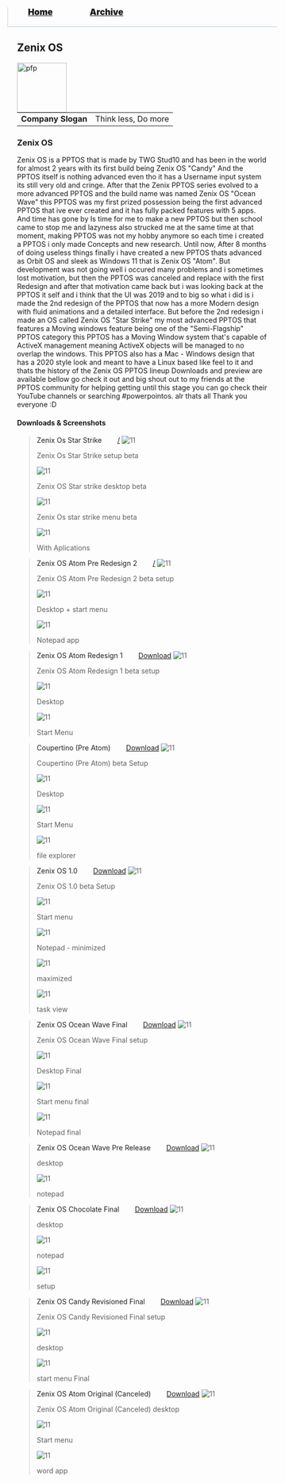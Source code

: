 <blockquote style="background: #0000;border-bottom: 1px solid #B2D2E1;height: 30px;margin: 0 -20px 20px;padding: 0px 20px 9px 40px;">
  <p style=""><a href="https://hexa-one.github.io/pptos-wiki/" style="font-size: 17px;font-weight: 900;font-style: normal;text-shadow: rgba(255,255,255,0.9) 0 1px 0;">Home</a>&nbsp;&nbsp;&nbsp;&nbsp;&nbsp;&nbsp;&nbsp;&nbsp;&nbsp;&nbsp;&nbsp;&nbsp;&nbsp;&nbsp;&nbsp;&nbsp;&nbsp;&nbsp;
    <a href="https://hexa-one.github.io/pptos-wiki/archive/" style="font-size: 17px;font-weight: 900;font-style: normal;text-shadow: rgba(255,255,255,0.9) 0 1px 0;">Archive</a>
  </p>
</blockquote>

## Zenix OS

<a>
  <img align="left" height="100" alt="pfp" src="https://user-images.githubusercontent.com/58103738/129178808-211519e7-2eeb-4e12-8e10-ff0fc010d79c.png" />
</a>

|||
|---|---|
|**Company Slogan**| Think less, Do more |

### Zenix OS

Zenix OS is a PPTOS that is made by TWG Stud10 and has been in the world for almost 2 years with its first build being Zenix OS "Candy"
And the PPTOS itself is nothing advanced even tho it has a Username input system its still very old and cringe.
After that the Zenix PPTOS series evolved to a more advanced PPTOS and the build name was named Zenix OS "Ocean Wave" this PPTOS was my first
prized possession being the first advanced PPTOS that ive ever created and it has fully packed features with 5 apps. And time has gone by
Is time for me to make a new PPTOS but then school came to stop me and lazyness also strucked me at the same time at that moment, making PPTOS
was not my hobby anymore so each time i created a PPTOS i only made Concepts and new research. Until now, After 8 months of doing useless things
finally i have created a new PPTOS thats advanced as Orbit OS and sleek as Windows 11 that is Zenix OS "Atom". But development was not going well
i occured many problems and i sometimes lost motivation, but then the PPTOS was canceled and replace with the first Redesign and after that
motivation came back but i was looking back at the PPTOS it self and i think that the UI was 2019 and to big so what i did is i made the 2nd redesign
of the PPTOS that now has a more Modern design with fluid animations and a detailed interface. But before the 2nd redesign i made an OS called
Zenix OS "Star Strike" my most advanced PPTOS that features a Moving windows feature being one of the "Semi-Flagship" PPTOS category this PPTOS has a
Moving Window system that's capable of ActiveX management meaning ActiveX objects will be managed to no overlap the windows. This PPTOS also has a
Mac - Windows design that has a 2020 style look and meant to have a Linux based like feel to it and thats the history of the Zenix OS PPTOS lineup
Downloads and preview are available bellow go check it out and big shout out to my friends at the PPTOS community for helping getting until this stage
you can go check their YouTube channels or searching #powerpointos. alr thats all Thank you everyone :D

#### Downloads & Screenshots

<blockquote>
  <a style="color: #222;">Zenix Os Star Strike</a>&nbsp;&nbsp;&nbsp;&nbsp;&nbsp;&nbsp;&nbsp;&nbsp;<a href="/">/</a>
  <img src="https://user-images.githubusercontent.com/58103738/129167796-70aabc64-396d-4fe6-9a90-e1d5919dd933.png" alt="11">
  <p>Zenix Os Star Strike setup beta</p>
  <img src="https://user-images.githubusercontent.com/58103738/129167834-b6ce9a3f-ab8d-4288-9553-4c9d8848b627.png" alt="11">
  <p>Zenix OS Star strike desktop beta</p>
  <img src="https://user-images.githubusercontent.com/58103738/129167889-46beab1a-e8b1-4862-a309-9d3f3d835d52.png" alt="11">
  <p>Zenix Os star strike menu beta</p>
  <img src="https://user-images.githubusercontent.com/58103738/129167926-63411756-e614-48f0-9ce7-a52b627c6670.png" alt="11">
  <p>With Aplications</p>
</blockquote>
<blockquote>
  <a style="color: #222;">Zenix OS Atom Pre Redesign 2</a>&nbsp;&nbsp;&nbsp;&nbsp;&nbsp;&nbsp;&nbsp;&nbsp;<a href="/">/</a>
  <img src="https://user-images.githubusercontent.com/58103738/129168593-47691a94-6f51-46da-a9f2-1eb94a409b99.png" alt="11">
  <p>Zenix OS Atom Pre Redesign 2 beta setup</p>
  <img src="https://user-images.githubusercontent.com/58103738/129168623-30ec4a0f-35f2-431f-b5ce-4082c15d0010.png" alt="11">
  <p>Desktop + start menu</p>
  <img src="https://user-images.githubusercontent.com/58103738/129168719-52fe9df3-2788-4d4f-a091-b7f65333b4dd.png" alt="11">
  <p>Notepad app</p>
</blockquote>
<blockquote>
  <a style="color: #222;">Zenix OS Atom Redesign 1</a>&nbsp;&nbsp;&nbsp;&nbsp;&nbsp;&nbsp;&nbsp;&nbsp;<a href="https://github.com/hexa-one/pptos-wiki/raw/gh-pages/files/Zenix_OS/Zenix_OS_Atom_Restarted.pptm">Download</a>
  <img src="https://user-images.githubusercontent.com/58103738/129169359-f37d58a1-fe66-4f1f-acb8-fd3a31dddde7.png" alt="11">
  <p>Zenix OS Atom Redesign 1 beta setup</p>
  <img src="https://user-images.githubusercontent.com/58103738/129169392-cf7ec434-8269-42b7-bdf4-42c02abe8412.png" alt="11">
  <p>Desktop</p>
  <img src="https://user-images.githubusercontent.com/58103738/129169422-a71ed790-5408-4c48-93ed-e4a8a477613d.png" alt="11">
  <p>Start Menu</p>
</blockquote>
<blockquote>
  <a style="color: #222;">Coupertino (Pre Atom)</a>&nbsp;&nbsp;&nbsp;&nbsp;&nbsp;&nbsp;&nbsp;&nbsp;<a href="https://github.com/hexa-one/pptos-wiki/raw/gh-pages/files/Zenix_OS/Zenix_OS_Cupertino.pptm">Download</a>
  <img src="https://user-images.githubusercontent.com/58103738/129169947-50723ff3-71a1-4166-963d-0faddc49020e.png" alt="11">
  <p>Coupertino (Pre Atom) beta Setup</p>
  <img src="https://user-images.githubusercontent.com/58103738/129169970-7c9be380-4ef7-4594-a276-a6b551532484.png" alt="11">
  <p>Desktop</p>
  <img src="https://user-images.githubusercontent.com/58103738/129169999-26cc75e4-3c78-46f2-ab22-36fe3a4fb290.png" alt="11">
  <p>Start Menu</p>
  <img src="https://user-images.githubusercontent.com/58103738/129170030-ca00334f-784b-4cb9-9047-df4f43c921c9.png" alt="11">
  <p>file explorer</p>
</blockquote>
<blockquote>
  <a style="color: #222;">Zenix OS 1.0</a>&nbsp;&nbsp;&nbsp;&nbsp;&nbsp;&nbsp;&nbsp;&nbsp;<a href="https://github.com/hexa-one/pptos-wiki/raw/gh-pages/files/Zenix_OS/ZenixOS_1.0.pptm">Download</a>
  <img src="https://user-images.githubusercontent.com/58103738/129170662-0a92172b-2cab-4539-9c3e-2398c3c4f48a.png" alt="11">
  <p>Zenix OS 1.0 beta Setup</p>
  <img src="https://user-images.githubusercontent.com/58103738/129170692-192fb011-9a52-48e5-a66d-46e46a0a2289.png" alt="11">
  <p>Start menu</p>
  <img src="https://user-images.githubusercontent.com/58103738/129170739-83dfd69c-820a-448a-95f0-db8336b80afc.png" alt="11">
  <p>Notepad - minimized</p>
  <img src="https://user-images.githubusercontent.com/58103738/129170769-694abe39-1865-49f7-9b76-1a8c85ac1e99.png" alt="11">
  <p>maximized</p>
  <img src="https://user-images.githubusercontent.com/58103738/129170805-0e0c8dfb-3297-4f4b-86e2-1a6d848619e5.png" alt="11">
  <p>task view</p>
</blockquote>
<blockquote>
  <a style="color: #222;">Zenix OS Ocean Wave Final</a>&nbsp;&nbsp;&nbsp;&nbsp;&nbsp;&nbsp;&nbsp;&nbsp;<a href="https://github.com/hexa-one/pptos-wiki/raw/gh-pages/files/Zenix_OS/ZenixOS_Ocean_Wave_Pro_Original.pptm">Download</a>
  <img src="https://user-images.githubusercontent.com/58103738/129171354-b7ecb9b9-3388-4bfc-85ba-0629f5055a1b.png" alt="11">
  <p>Zenix OS Ocean Wave Final setup</p>
  <img src="https://user-images.githubusercontent.com/58103738/129171387-d2fd9045-f12f-48f8-bc9c-9c1303b2e3a2.png" alt="11">
  <p>Desktop Final</p>
  <img src="https://user-images.githubusercontent.com/58103738/129171420-0c77f806-e5a5-4818-80a1-137b2b77c3bc.png" alt="11">
  <p>Start menu final</p>
  <img src="https://user-images.githubusercontent.com/58103738/129171463-9bf9420a-4e02-46ed-a61a-e4fdf07c45e1.png" alt="11">
  <p>Notepad final</p>
</blockquote>
<blockquote>
  <a style="color: #222;">Zenix OS Ocean Wave Pre Release</a>&nbsp;&nbsp;&nbsp;&nbsp;&nbsp;&nbsp;&nbsp;&nbsp;<a href="https://github.com/hexa-one/pptos-wiki/raw/gh-pages/files/Zenix_OS/Zenix_Os_Ocean_Wave_Beta.pptm">Download</a>
  <img src="https://user-images.githubusercontent.com/58103738/129172821-dcd8b92b-53b8-4dce-bd23-2224ae770938.png" alt="11">
  <p>desktop</p>
  <img src="https://user-images.githubusercontent.com/58103738/129172852-0a8d87a1-8641-40eb-9c92-388afb7c3e2b.png" alt="11">
  <p>notepad</p>
</blockquote>
<blockquote>
  <a style="color: #222;">Zenix OS Chocolate Final</a>&nbsp;&nbsp;&nbsp;&nbsp;&nbsp;&nbsp;&nbsp;&nbsp;<a href="https://github.com/hexa-one/pptos-wiki/raw/gh-pages/files/Zenix_OS/Os_test_1_-_Copy.pptm">Download</a>
  <img src="https://user-images.githubusercontent.com/58103738/129173516-f6ad3cc4-558b-49c1-ad30-1ba976dc9ed1.png" alt="11">
  <p>desktop</p>
  <img src="https://user-images.githubusercontent.com/58103738/129173516-f6ad3cc4-558b-49c1-ad30-1ba976dc9ed1.png" alt="11">
  <p>notepad</p>
  <img src="https://user-images.githubusercontent.com/58103738/129173556-119369af-8d78-4e3b-94bc-6ad7802838b8.png" alt="11">
  <p>setup</p>
</blockquote>
<blockquote>
  <a style="color: #222;">Zenix OS Candy Revisioned Final</a>&nbsp;&nbsp;&nbsp;&nbsp;&nbsp;&nbsp;&nbsp;&nbsp;<a href="https://github.com/hexa-one/pptos-wiki/raw/gh-pages/files/Zenix_OS/ZenixOS_SP2.pptm">Download</a>
  <img src="https://user-images.githubusercontent.com/58103738/129172289-29771ac2-b32e-4f08-bd4a-c776d4abdc51.png" alt="11">
  <p>Zenix OS Candy Revisioned Final setup</p>
  <img src="https://user-images.githubusercontent.com/58103738/129172312-b2485dba-0091-43df-b94d-8d20ee605221.png" alt="11">
  <p>desktop</p>
  <img src="https://user-images.githubusercontent.com/58103738/129172350-ee97d64a-06fa-4303-ad01-5f45632affcf.png" alt="11">
  <p>start menu Final</p>
</blockquote>
<blockquote>
  <a style="color: #222;">Zenix OS Atom Original (Canceled)</a>&nbsp;&nbsp;&nbsp;&nbsp;&nbsp;&nbsp;&nbsp;&nbsp;<a href="hhttps://github.com/hexa-one/pptos-wiki/raw/gh-pages/files/Zenix_OS/Zenix_OS_Atom.pptm">Download</a>
  <img src="https://user-images.githubusercontent.com/58103738/129173943-c43b1f0d-f7a9-499b-b439-da59e2ea2219.png" alt="11">
  <p>Zenix OS Atom Original (Canceled) desktop</p>
  <img src="https://user-images.githubusercontent.com/58103738/129173976-2c1bf551-9c15-4e54-993a-7c22c2cfe692.png" alt="11">
  <p>Start menu</p>
  <img src="https://user-images.githubusercontent.com/58103738/129173990-7aa69b73-ea56-44b9-acf7-d4886d763279.png" alt="11">
  <p>word app</p>
</blockquote>
